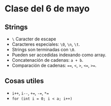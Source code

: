 # Clase del 6 de mayo

## Strings

- `\` Caracter de escape
- Caracteres especiales: `\0`, `\n`, `\t`.
- Strings son terminadas con `\0`.
- Pueden ser accedidas indexando como array.
- Concatenación de cadenas: `a + b`.
- Comparación de cadenas: `==`, `<`, `>`, `<=`, `>=`.

## Cosas utiles

- `i++`, `i--`, `+=`, `-=`, `*=`
- `for (int i = 0; i < a; i++)`
